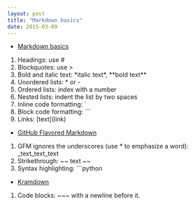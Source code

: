```yaml
---
layout: post
title: "Markdown basics"
date: 2015-03-09
---
```



- [Markdown basics](https://help.github.com/articles/markdown-basics/)  
1. Headings: use \#  
2. Blockquotes: use \>  
3. Bold and italic text: \*italic text\*, \*\*bold text\*\*  
4. Unordered lists: * or -  
5. Ordered lists: index with a number  
6. Nested lists: indent the list by two spaces  
7. Inline code formatting: `  
8. Block code formatting: ```  
9. Links: \[text\]\(link\)  

- [GitHub Flavored Markdown](https://help.github.com/articles/github-flavored-markdown/)  
1. GFM ignores the underscores (use * to emphasize a word): _text_text_text  
2. Strikethrough: ~~ text ~~  
3. Syntax highlighting: ```python  

- [Kramdown](http://kramdown.gettalong.org/quickref.html)  
1. Code blocks: ~~~ with a newline before it.
